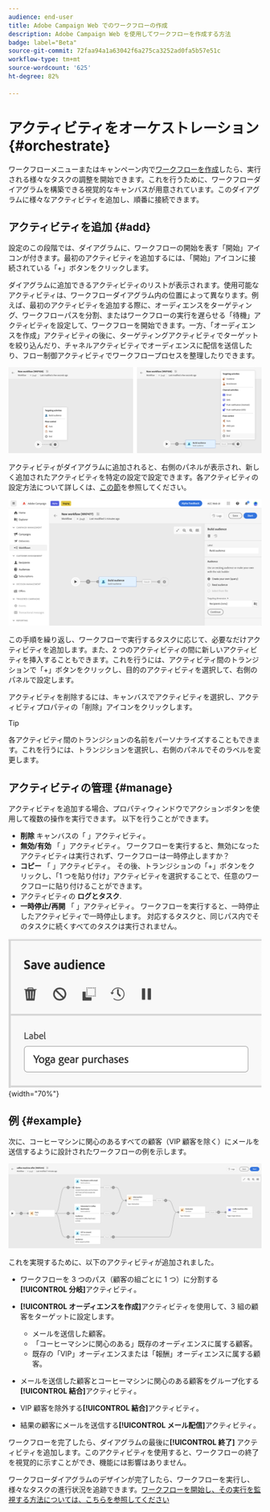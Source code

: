 ```yaml
---
audience: end-user
title: Adobe Campaign Web でのワークフローの作成
description: Adobe Campaign Web を使用してワークフローを作成する方法
badge: label="Beta"
source-git-commit: 72faa94a1a63042f6a275ca3252ad0fa5b57e51c
workflow-type: tm+mt
source-wordcount: '625'
ht-degree: 82%

---
```



# アクティビティをオーケストレーション {#orchestrate}

ワークフローメニューまたはキャンペーン内で[ワークフローを作成](create-workflow.md)したら、実行される様々なタスクの調整を開始できます。これを行うために、ワークフローダイアグラムを構築できる視覚的なキャンバスが用意されています。このダイアグラムに様々なアクティビティを追加し、順番に接続できます。

## アクティビティを追加 {#add}

設定のこの段階では、ダイアグラムに、ワークフローの開始を表す「開始」アイコンが付きます。最初のアクティビティを追加するには、「開始」アイコンに接続されている「+」ボタンをクリックします。

ダイアグラムに追加できるアクティビティのリストが表示されます。使用可能なアクティビティは、ワークフローダイアグラム内の位置によって異なります。例えば、最初のアクティビティを追加する際に、オーディエンスをターゲティング、ワークフローパスを分割、またはワークフローの実行を遅らせる「待機」アクティビティを設定して、ワークフローを開始できます。一方、「オーディエンスを作成」アクティビティの後に、ターゲティングアクティビティでターゲットを絞り込んだり、チャネルアクティビティでオーディエンスに配信を送信したり、フロー制御アクティビティでワークフロープロセスを整理したりできます。

![](assets/workflow-start.png)

アクティビティがダイアグラムに追加されると、右側のパネルが表示され、新しく追加されたアクティビティを特定の設定で設定できます。各アクティビティの設定方法について詳しくは、[この節](activities/about-activities.md)を参照してください。

![](assets/workflow-configure-activities.png)

この手順を繰り返し、ワークフローで実行するタスクに応じて、必要なだけアクティビティを追加します。また、2 つのアクティビティの間に新しいアクティビティを挿入することもできます。これを行うには、アクティビティ間のトランジションで「+」ボタンをクリックし、目的のアクティビティを選択して、右側のパネルで設定します。

アクティビティを削除するには、キャンバスでアクティビティを選択し、アクティビティプロパティの「削除」アイコンをクリックします。

>[!TIP]
>
>各アクティビティ間のトランジションの名前をパーソナライズすることもできます。これを行うには、トランジションを選択し、右側のパネルでそのラベルを変更します。

## アクティビティの管理 {#manage}

アクティビティを追加する場合、プロパティウィンドウでアクションボタンを使用して複数の操作を実行できます。 以下を行うことができます。

* **削除** キャンバスの「 」アクティビティ。
* **無効/有効** 「 」アクティビティ。 ワークフローを実行すると、無効になったアクティビティは実行されず、ワークフローは一時停止しますか？
* **コピー** 「 」アクティビティ。 その後、トランジションの「+」ボタンをクリックし、「1 つを貼り付け」アクティビティを選択することで、任意のワークフローに貼り付けることができます。
* アクティビティの **ログとタスク**.
* **一時停止/再開** 「 」アクティビティ。 ワークフローを実行すると、一時停止したアクティビティで一時停止します。 対応するタスクと、同じパス内でそのタスクに続くすべてのタスクは実行されません。

![](assets/activity-action.png){width="70%"}

## 例 {#example}

次に、コーヒーマシンに関心のあるすべての顧客（VIP 顧客を除く）にメールを送信するように設計されたワークフローの例を示します。

![](assets/workflow-example.png)

これを実現するために、以下のアクティビティが追加されました。

* ワークフローを 3 つのパス（顧客の組ごとに 1 つ）に分割する&#x200B;**[!UICONTROL 分岐]**&#x200B;アクティビティ。
* **[!UICONTROL オーディエンスを作成]**&#x200B;アクティビティを使用して、3 組の顧客をターゲットに設定します。

   * メールを送信した顧客。
   * 「コーヒーマシンに関心のある」既存のオーディエンスに属する顧客。
   * 既存の「VIP」オーディエンスまたは「報酬」オーディエンスに属する顧客。

* メールを送信した顧客とコーヒーマシンに関心のある顧客をグループ化する&#x200B;**[!UICONTROL 結合]**&#x200B;アクティビティ。
* VIP 顧客を除外する&#x200B;**[!UICONTROL 結合]**&#x200B;アクティビティ。
* 結果の顧客にメールを送信する&#x200B;**[!UICONTROL メール配信]**&#x200B;アクティビティ。

ワークフローを完了したら、ダイアグラムの最後に&#x200B;**[!UICONTROL 終了]** アクティビティを追加します。このアクティビティを使用すると、ワークフローの終了を視覚的に示すことができ、機能には影響はありません。

ワークフローダイアグラムのデザインが完了したら、ワークフローを実行し、様々なタスクの進行状況を追跡できます。[ワークフローを開始し、その実行を監視する方法については、こちらを参照してください](start-monitor-workflows.md)
